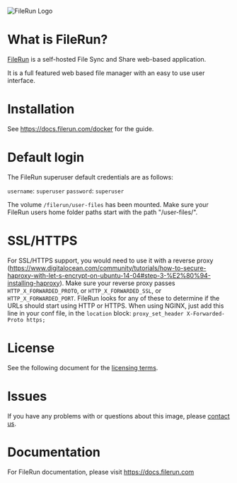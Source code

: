 ![FileRun Logo](https://filerun.com/images/long-logo.png)

What is FileRun?
==================

[FileRun](https://filerun.com) is a self-hosted File Sync and Share web-based application.

It is a full featured web based file manager with an easy to use user interface.

Installation
==================
See https://docs.filerun.com/docker for the guide.

Default login
==================

The FileRun superuser default credentials are as follows:

``username``: ``superuser``
``password``: ``superuser``

The volume ``/filerun/user-files`` has been mounted. Make sure your FileRun users home folder paths start with the path "/user-files/".

SSL/HTTPS
==================
For SSL/HTTPS support, you would need to use it with a reverse proxy (https://www.digitalocean.com/community/tutorials/how-to-secure-haproxy-with-let-s-encrypt-on-ubuntu-14-04#step-3-%E2%80%94-installing-haproxy).
Make sure your reverse proxy passes `HTTP_X_FORWARDED_PROTO`, or `HTTP_X_FORWARDED_SSL`, or `HTTP_X_FORWARDED_PORT`. FileRun looks for any of these to determine if the URLs should start using HTTP or HTTPS. When using NGINX, just add this line in your conf file, in the `location` block: `proxy_set_header X-Forwarded-Proto https;`


License
==================
See the following document for the [licensing terms](https://filerun.com/agreements/FileRun_Free_License_Agreement.pdf).

Issues
==================
If you have any problems with or questions about this image, please [contact us](https://filerun.com/contact).

Documentation
==================
For FileRun documentation, please visit https://docs.filerun.com
